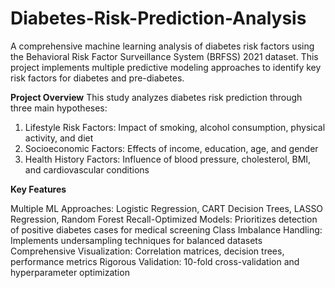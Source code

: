 # Diabetes-Risk-Prediction-Analysis

A comprehensive machine learning analysis of diabetes risk factors using the Behavioral Risk Factor Surveillance System (BRFSS) 2021 dataset. This project implements multiple predictive modeling approaches to identify key risk factors for diabetes and pre-diabetes.

**Project Overview**
This study analyzes diabetes risk prediction through three main hypotheses:

1. Lifestyle Risk Factors: Impact of smoking, alcohol consumption, physical activity, and diet
2. Socioeconomic Factors: Effects of income, education, age, and gender
3. Health History Factors: Influence of blood pressure, cholesterol, BMI, and cardiovascular conditions

**Key Features**

Multiple ML Approaches: Logistic Regression, CART Decision Trees, LASSO Regression, Random Forest
Recall-Optimized Models: Prioritizes detection of positive diabetes cases for medical screening
Class Imbalance Handling: Implements undersampling techniques for balanced datasets
Comprehensive Visualization: Correlation matrices, decision trees, performance metrics
Rigorous Validation: 10-fold cross-validation and hyperparameter optimization
